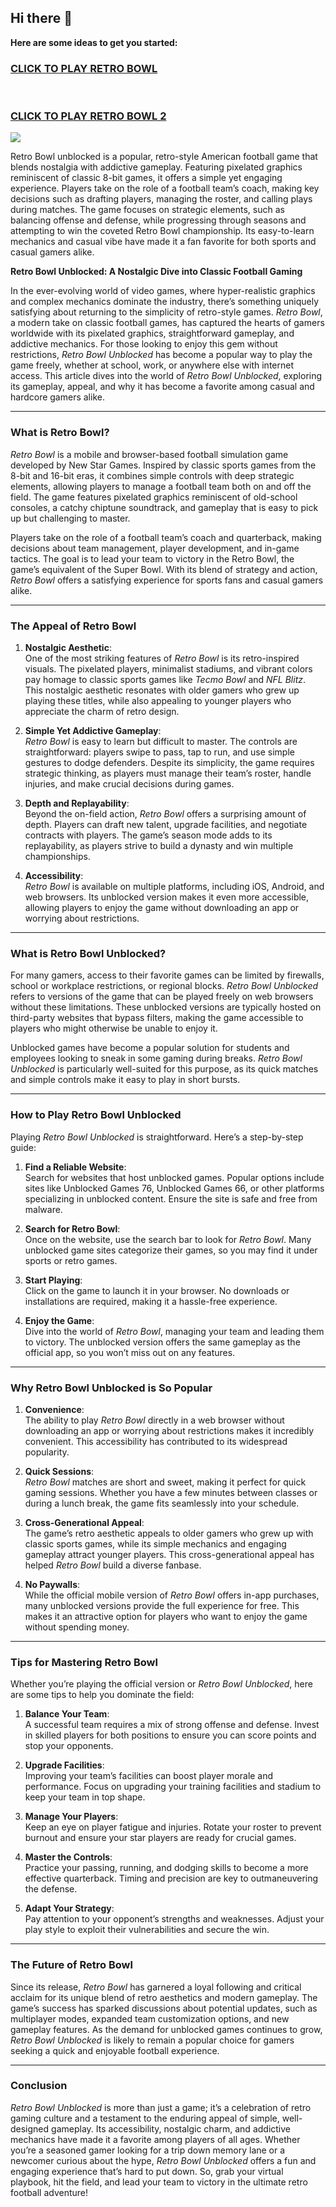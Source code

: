 ## Hi there 👋



**Here are some ideas to get you started:**

<h3>
<a href="https://1lesson.guru">CLICK TO PLAY RETRO BOWL</a>
</br></br></br>

<a href="https://retrobowl-2.pages.dev">CLICK TO PLAY RETRO BOWL 2</A>

  
</h3>
<a href="https://retrobowl-2.pages.dev"><img src="https://clearcache.store/games.png"></a>

Retro Bowl unblocked is a popular, retro-style American football game that blends nostalgia with addictive gameplay. Featuring pixelated graphics reminiscent of classic 8-bit games, it offers a simple yet engaging experience. Players take on the role of a football team’s coach, making key decisions such as drafting players, managing the roster, and calling plays during matches. The game focuses on strategic elements, such as balancing offense and defense, while progressing through seasons and attempting to win the coveted Retro Bowl championship. Its easy-to-learn mechanics and casual vibe have made it a fan favorite for both sports and casual gamers alike.



**Retro Bowl Unblocked: A Nostalgic Dive into Classic Football Gaming**

In the ever-evolving world of video games, where hyper-realistic graphics and complex mechanics dominate the industry, there’s something uniquely satisfying about returning to the simplicity of retro-style games. *Retro Bowl*, a modern take on classic football games, has captured the hearts of gamers worldwide with its pixelated graphics, straightforward gameplay, and addictive mechanics. For those looking to enjoy this gem without restrictions, *Retro Bowl Unblocked* has become a popular way to play the game freely, whether at school, work, or anywhere else with internet access. This article dives into the world of *Retro Bowl Unblocked*, exploring its gameplay, appeal, and why it has become a favorite among casual and hardcore gamers alike.

---

### What is Retro Bowl?

*Retro Bowl* is a mobile and browser-based football simulation game developed by New Star Games. Inspired by classic sports games from the 8-bit and 16-bit eras, it combines simple controls with deep strategic elements, allowing players to manage a football team both on and off the field. The game features pixelated graphics reminiscent of old-school consoles, a catchy chiptune soundtrack, and gameplay that is easy to pick up but challenging to master.

Players take on the role of a football team’s coach and quarterback, making decisions about team management, player development, and in-game tactics. The goal is to lead your team to victory in the Retro Bowl, the game’s equivalent of the Super Bowl. With its blend of strategy and action, *Retro Bowl* offers a satisfying experience for sports fans and casual gamers alike.

---

### The Appeal of Retro Bowl

1. **Nostalgic Aesthetic**:  
   One of the most striking features of *Retro Bowl* is its retro-inspired visuals. The pixelated players, minimalist stadiums, and vibrant colors pay homage to classic sports games like *Tecmo Bowl* and *NFL Blitz*. This nostalgic aesthetic resonates with older gamers who grew up playing these titles, while also appealing to younger players who appreciate the charm of retro design.

2. **Simple Yet Addictive Gameplay**:  
   *Retro Bowl* is easy to learn but difficult to master. The controls are straightforward: players swipe to pass, tap to run, and use simple gestures to dodge defenders. Despite its simplicity, the game requires strategic thinking, as players must manage their team’s roster, handle injuries, and make crucial decisions during games.

3. **Depth and Replayability**:  
   Beyond the on-field action, *Retro Bowl* offers a surprising amount of depth. Players can draft new talent, upgrade facilities, and negotiate contracts with players. The game’s season mode adds to its replayability, as players strive to build a dynasty and win multiple championships.

4. **Accessibility**:  
   *Retro Bowl* is available on multiple platforms, including iOS, Android, and web browsers. Its unblocked version makes it even more accessible, allowing players to enjoy the game without downloading an app or worrying about restrictions.

---

### What is Retro Bowl Unblocked?

For many gamers, access to their favorite games can be limited by firewalls, school or workplace restrictions, or regional blocks. *Retro Bowl Unblocked* refers to versions of the game that can be played freely on web browsers without these limitations. These unblocked versions are typically hosted on third-party websites that bypass filters, making the game accessible to players who might otherwise be unable to enjoy it.

Unblocked games have become a popular solution for students and employees looking to sneak in some gaming during breaks. *Retro Bowl Unblocked* is particularly well-suited for this purpose, as its quick matches and simple controls make it easy to play in short bursts.

---

### How to Play Retro Bowl Unblocked

Playing *Retro Bowl Unblocked* is straightforward. Here’s a step-by-step guide:

1. **Find a Reliable Website**:  
   Search for websites that host unblocked games. Popular options include sites like Unblocked Games 76, Unblocked Games 66, or other platforms specializing in unblocked content. Ensure the site is safe and free from malware.

2. **Search for Retro Bowl**:  
   Once on the website, use the search bar to look for *Retro Bowl*. Many unblocked game sites categorize their games, so you may find it under sports or retro games.

3. **Start Playing**:  
   Click on the game to launch it in your browser. No downloads or installations are required, making it a hassle-free experience.

4. **Enjoy the Game**:  
   Dive into the world of *Retro Bowl*, managing your team and leading them to victory. The unblocked version offers the same gameplay as the official app, so you won’t miss out on any features.

---

### Why Retro Bowl Unblocked is So Popular

1. **Convenience**:  
   The ability to play *Retro Bowl* directly in a web browser without downloading an app or worrying about restrictions makes it incredibly convenient. This accessibility has contributed to its widespread popularity.

2. **Quick Sessions**:  
   *Retro Bowl* matches are short and sweet, making it perfect for quick gaming sessions. Whether you have a few minutes between classes or during a lunch break, the game fits seamlessly into your schedule.

3. **Cross-Generational Appeal**:  
   The game’s retro aesthetic appeals to older gamers who grew up with classic sports games, while its simple mechanics and engaging gameplay attract younger players. This cross-generational appeal has helped *Retro Bowl* build a diverse fanbase.

4. **No Paywalls**:  
   While the official mobile version of *Retro Bowl* offers in-app purchases, many unblocked versions provide the full experience for free. This makes it an attractive option for players who want to enjoy the game without spending money.

---

### Tips for Mastering Retro Bowl

Whether you’re playing the official version or *Retro Bowl Unblocked*, here are some tips to help you dominate the field:

1. **Balance Your Team**:  
   A successful team requires a mix of strong offense and defense. Invest in skilled players for both positions to ensure you can score points and stop your opponents.

2. **Upgrade Facilities**:  
   Improving your team’s facilities can boost player morale and performance. Focus on upgrading your training facilities and stadium to keep your team in top shape.

3. **Manage Your Players**:  
   Keep an eye on player fatigue and injuries. Rotate your roster to prevent burnout and ensure your star players are ready for crucial games.

4. **Master the Controls**:  
   Practice your passing, running, and dodging skills to become a more effective quarterback. Timing and precision are key to outmaneuvering the defense.

5. **Adapt Your Strategy**:  
   Pay attention to your opponent’s strengths and weaknesses. Adjust your play style to exploit their vulnerabilities and secure the win.

---

### The Future of Retro Bowl

Since its release, *Retro Bowl* has garnered a loyal following and critical acclaim for its unique blend of retro aesthetics and modern gameplay. The game’s success has sparked discussions about potential updates, such as multiplayer modes, expanded team customization options, and new gameplay features. As the demand for unblocked games continues to grow, *Retro Bowl Unblocked* is likely to remain a popular choice for gamers seeking a quick and enjoyable football experience.

---

### Conclusion

*Retro Bowl Unblocked* is more than just a game; it’s a celebration of retro gaming culture and a testament to the enduring appeal of simple, well-designed gameplay. Its accessibility, nostalgic charm, and addictive mechanics have made it a favorite among players of all ages. Whether you’re a seasoned gamer looking for a trip down memory lane or a newcomer curious about the hype, *Retro Bowl Unblocked* offers a fun and engaging experience that’s hard to put down. So, grab your virtual playbook, hit the field, and lead your team to victory in the ultimate retro football adventure!





